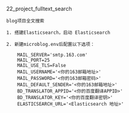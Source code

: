 22_project_fulltext_search



    blog项目全文搜索
    
    1. 搭建Elasticsearch，启动 Elasticsearch
    
    2. 新建microblog.env后配置以下选项：
    
        MAIL_SERVER='smtp.163.com'
        MAIL_PORT=25
        MAIL_USE_TLS=False
        MAIL_USERNAME='<你的163邮箱地址>'
        MAIL_PASSWORD='<你的163邮箱密码>'
        MAIL_DEFAULT_SENDER='<你的163邮箱地址>'
        BD_TRANSLATOR_APPID='<你的百度翻译APPID>'
        BD_TRANSLATOR_KEY='<你的百度翻译密钥>'
        ELASTICSEARCH_URL='<Elasticsearch 地址>'
        
    

